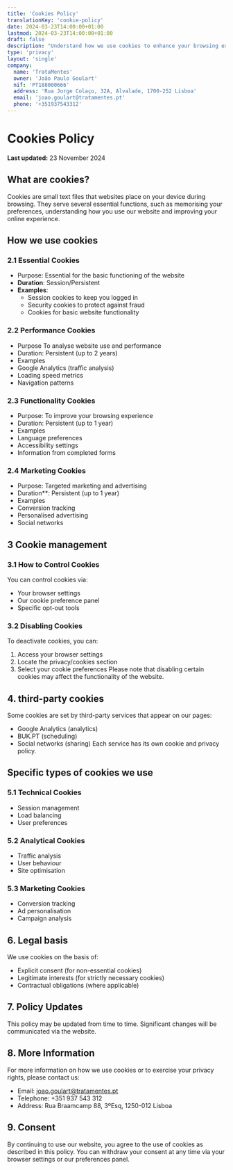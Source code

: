 ```yaml
---
title: 'Cookies Policy'
translationKey: 'cookie-policy'
date: 2024-03-23T14:00:00+01:00
lastmod: 2024-03-23T14:00:00+01:00
draft: false
description: "Understand how we use cookies to enhance your browsing experience and ensure the proper functioning of our website."
type: 'privacy'
layout: 'single'
company:
  name: 'TrataMentes'
  owner: 'João Paulo Goulart'
  nif: 'PT188000666'
  address: 'Rua Jorge Colaço, 32A, Alvalade, 1700-252 Lisboa'
  email: 'joao.goulart@tratamentes.pt'
  phone: '+351937543312'
---
```


# Cookies Policy

**Last updated:** 23 November 2024

## What are cookies?

Cookies are small text files that websites place on your device during browsing. They serve several essential functions, such as memorising your preferences, understanding how you use our website and improving your online experience.

## How we use cookies

### 2.1 Essential Cookies

- Purpose: Essential for the basic functioning of the website
- **Duration**: Session/Persistent
- **Examples**:
  - Session cookies to keep you logged in
  - Security cookies to protect against fraud
  - Cookies for basic website functionality

### 2.2 Performance Cookies

- Purpose To analyse website use and performance
- Duration: Persistent (up to 2 years)
- Examples
- Google Analytics (traffic analysis)
- Loading speed metrics
- Navigation patterns

### 2.3 Functionality Cookies

- Purpose: To improve your browsing experience
- Duration: Persistent (up to 1 year)
- Examples
- Language preferences
- Accessibility settings
- Information from completed forms

### 2.4 Marketing Cookies

- Purpose: Targeted marketing and advertising
- Duration\*\*: Persistent (up to 1 year)
- Examples
- Conversion tracking
- Personalised advertising
- Social networks

## 3 Cookie management

### 3.1 How to Control Cookies

You can control cookies via:

- Your browser settings
- Our cookie preference panel
- Specific opt-out tools

### 3.2 Disabling Cookies

To deactivate cookies, you can:

1. Access your browser settings
2. Locate the privacy/cookies section
3. Select your cookie preferences
   Please note that disabling certain cookies may affect the functionality of the website.

## 4. third-party cookies

Some cookies are set by third-party services that appear on our pages:

- Google Analytics (analytics)
- BUK.PT (scheduling)
- Social networks (sharing)
  Each service has its own cookie and privacy policy.

## Specific types of cookies we use

### 5.1 Technical Cookies

- Session management
- Load balancing
- User preferences

### 5.2 Analytical Cookies

- Traffic analysis
- User behaviour
- Site optimisation

### 5.3 Marketing Cookies

- Conversion tracking
- Ad personalisation
- Campaign analysis

## 6. Legal basis

We use cookies on the basis of:

- Explicit consent (for non-essential cookies)
- Legitimate interests (for strictly necessary cookies)
- Contractual obligations (where applicable)

## 7. Policy Updates

This policy may be updated from time to time. Significant changes will be communicated via the website.

## 8. More Information

For more information on how we use cookies or to exercise your privacy rights, please contact us:

- Email: joao.goulart@tratamentes.pt
- Telephone: +351 937 543 312
- Address: Rua Braamcamp 88, 3ºEsq, 1250-012 Lisboa

## 9. Consent

By continuing to use our website, you agree to the use of cookies as described in this policy. You can withdraw your consent at any time via your browser settings or our preferences panel.
